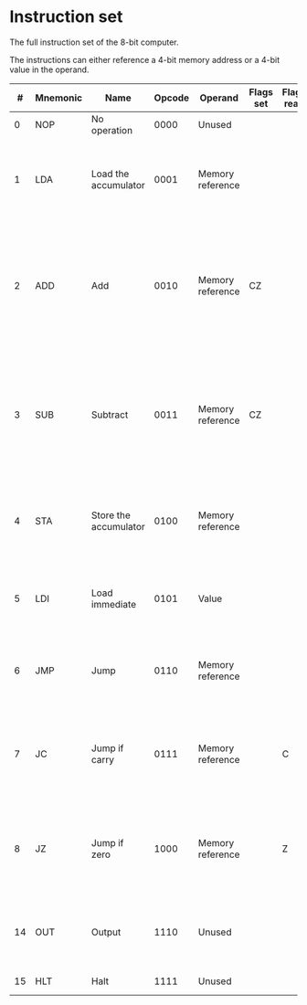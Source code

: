 # Instruction set

The full instruction set of the 8-bit computer.

The instructions can either reference a 4-bit memory address or a 4-bit value in the operand.

|#|Mnemonic|Name|Opcode|Operand|Flags set|Flags read|Description|
|---|------|----|---------|------------|----|---|---|
|0|NOP|No operation|0000|Unused| | |Do nothing for a cycle|
|1|LDA|Load the accumulator|0001|Memory reference| | |Put the value of the referenced memory address into the A-register|
|2|ADD|Add|0010|Memory reference|CZ| |Put the value of the referenced memory address into the B-register, and put the sum of A+B into the A-register|
|3|SUB|Subtract|0011|Memory reference|CZ| |Put the value of the referenced memory address into the B-register, and put the sum of A-B into the A-register|
|4|STA|Store the accumulator|0100|Memory reference| | | Store the value of the A-register into the referenced memory address|
|5|LDI|Load immediate|0101|Value| | |Put the value from the operand into the A-register|
|6|JMP|Jump|0110|Memory reference| | |Jump to the instruction at the referenced memory address|
|7|JC|Jump if carry|0111|Memory reference| |C|Jump to the instruction at the referenced memory address if the carry flag is set|
|8|JZ|Jump if zero|1000|Memory reference| |Z|Jump to the instruction at the referenced memory address if the zero flag is set|
|14|OUT|Output|1110|Unused| | |Output the value of the A-register on the 7-segment display|
|15|HLT|Halt|1111|Unused| | |Halt the computer|
